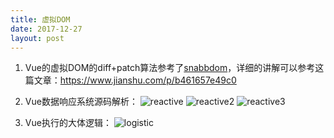 ```yaml
---
title: 虚拟DOM
date: 2017-12-27
layout: post
---
```

1. Vue的虚拟DOM的diff+patch算法参考了[snabbdom](https://github.com/snabbdom/snabbdom/blob/master/src/snabbdom.ts)，详细的讲解可以参考这篇文章：https://www.jianshu.com/p/b461657e49c0
2. Vue数据响应系统源码解析：
![reactive](http://zbtupian.ks3-cn-beijing.ksyun.com/zhibo/zbact_4165466db25710de0d72877a645a0d48.png)
![reactive2](http://zbtupian.ks3-cn-beijing.ksyun.com/zhibo/zbact_f730b51da2b078f0e85e2437fed7e5bb.jpeg)
![reactive3](http://zbtupian.ks3-cn-beijing.ksyun.com/zhibo/zbact_a43ece8cbd2593c6e6d055d0a893a46a.jpeg)

3. Vue执行的大体逻辑：
![logistic]()